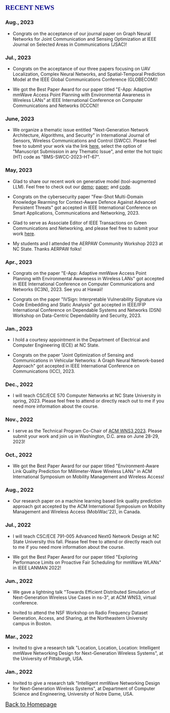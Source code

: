 
## <span id="j2"><font color='darkblue' face="Georgia">RECENT NEWS</font></span>
### Aug., 2023
* Congrats on the acceptance of our journal paper on Graph Neural Networks for Joint Communication and Sensing Optimization at IEEE Journal on Selected Areas in Communications (JSAC)!

### Jul., 2023
* Congrats on the acceptance of our three papers focusing on UAV Localization, Complex Neural Networks, and Spatial-Temporal Prediction Model at the IEEE Global Communications Conference (GLOBECOM)! 

* We got the Best Paper Award for our paper titled "E-App: Adaptive mmWave Access Point Planning with Environmental Awareness in Wireless LANs” at IEEE International Conference on Computer Communications and Networks (ICCCN)!

### June, 2023
* We organize a thematic issue entitled "Next-Generation Network Architecture, Algorithms, and Security" in International Journal of Sensors, Wireless Communications and Control (SWCC). Please feel free to submit your work via the link [here](https://bentham.manuscriptpoint.com/journals/SWCC), select the option of "Manuscript Submission in any Thematic Issue", and enter the hot topic (HT) code as "BMS-SWCC-2023-HT-67".

### May, 2023
* Glad to share our recent work on generative model (tool-augmented LLM). Feel free to check out our [demo](https://huggingface.co/spaces/rewoo/ReWOO-Demo); [paper](https://arxiv.org/abs/2305.18323); and [code](https://github.com/billxbf/ReWOO).

* Congrats on the cybersecurity paper "Few-Shot Multi-Domain Knowledge Rearming for Context-Aware Defence Against Advanced Persistent Threats" got accepted in IEEE International Conference on Smart Applications, Communications and Networking, 2023. 

* Glad to serve as Associate Editor of IEEE Transactions on Green Communications and Networking, and please feel free to submit your work [here](https://www.comsoc.org/publications/journals/ieee-tgcn).

* My students and I attended the AERPAW Community Workshop 2023 at NC State. Thanks AERPAW folks!

### Apr., 2023
* Congrats on the paper "E-App: Adaptive mmWave Access Point Planning with Environmental Awareness in Wireless LANs" got accepted in IEEE International Conference on Computer Communications and Networks (IC3N), 2023. See you at Hawaii!

* Congrats on the paper "IVSign: Interpretable Vulnerability Signature via Code Embedding and Static Analysis" got accepted in IEEE/IFIP International Conference on Dependable Systems and Networks (DSN) Workshop on Data-Centric Dependability and Security, 2023.

### Jan., 2023
* I hold a courtesy appointment in the Department of Electrical and Computer Engineering (ECE) at NC State.

* Congrats on the paper "Joint Optimization of Sensing and Communications in Vehicular Networks: A Graph Neural Network-based Approach" got accepted in IEEE International Conference on Communications (ICC), 2023.

### Dec., 2022
* I will teach CSC/ECE 570 Computer Networks at NC State University in spring, 2023. Please feel free to attend or directly reach out to me if you need more information about the course.

### Nov., 2022
* I serve as the Technical Program  Co-Chair of [ACM WNS3 2023](https://www.nsnam.org/research/wns3/wns3-2023/). Please submit your work and join us in Washington, D.C. area on June 28-29, 2023!

### Oct., 2022
* We got the Best Paper Award for our paper titled "Environment-Aware Link Quality Prediction for Millimeter-Wave Wireless LANs" in ACM International Symposium on Mobility Management and Wireless Access!

### Aug., 2022
* Our research paper on a machine learning based link quality prediction approach got accepted by the ACM International Symposium on Mobility Management and Wireless Access (MobiWac'22), in Canada.

### Jul., 2022
* I will teach CSC/ECE 791-005 Advanced NextG Network Design at NC State University this fall. Please feel free to attend or directly reach out to me if you need more information about the course.

* We got the Best Paper Award for our paper titled "Exploring Performance Limits on Proactive Fair Scheduling for mmWave WLANs" in IEEE LANMAN 2022!

### Jun., 2022
* We gave a lightning talk "Towards Efficient Distributed Simulation of Next-Generation Wireless Use Cases in ns-3", at ACM WNS3, virtual conference.

* Invited to attend the NSF Workshop on Radio Frequency Dataset Generation, Access, and Sharing, at the Northeastern University campus in Boston.

### Mar., 2022
* Invited to give a research talk "Location, Location, Location: Intelligent mmWave Networking Design for Next-Generation Wireless Systems", at the University of Pittsburgh, USA.

### Jan., 2022
* Invited to give a research talk "Intelligent mmWave Networking Design for Next-Generation Wireless Systems", at Department of Computer Science and Engineering, University of Notre Dame, USA.

<!-- ### Nov., 2021
* I serve as the Technical Program  Co-Chair of [ACM WNS3 2022](https://www.nsnam.org/research/wns3/wns3-2022/). Please submit your work and join us at the U.S. National Institute of Standards and Technology (NIST), in Gaithersburg, Maryland!

### Oct., 2021
* Our journal paper on a Wi-Fi autonomous networked system with mobility has been accepted to publish on [Journal of Parallel and Distributed Computing](https://www.journals.elsevier.com/journal-of-parallel-and-distributed-computing).

* Our journal paper on the study of multi-AP network planning for WLAN has been accepted to publish on [Transactions on Networking](https://ieeexplore.ieee.org/xpl/RecentIssue.jsp?punumber=90).

### Jul., 2021
* Our journal paper on the study of blockage tolerance for wireless backhaul has been accepted to publish on [Computer Networks](https://www.journals.elsevier.com/computer-networks).

### Jun., 2021
* Attended the [ACM WNS3](https://www.nsnam.org/research/wns3/wns3-2021/) and presented the research paper on the study of channel modeling, 21-25 June, 2021.-->

<!-- ### May, 2021
* Attended the [IEEE INFOCOM](https://infocom2021.ieee-infocom.org/) on 10-13 May, 2021. -->

<!--### Apr., 2021
* Our research paper on the study of mmWave channels got accepted in ACM WNS3, 2021.

### Mar., 2021
* We submitted one recent paper on wireless backhaul to [Computer Networks](https://www.journals.elsevier.com/computer-networks).

### Jan., 2021
* Our research paper on the use of reflectors in mmWave networks has been accepted by the IEEE International Conference on Communications in 2021.

### Dec., 2020
* Presented the research work "Location, Location, Location: Maximizing mmWave LAN performance through intelligent wireless networking strategies" in ECE PhD proposal presentation, at Georgia Tech, USA.

### Nov., 2020
* Attended the 45th IEEE Local Computer Conference on 16-19 Nov., 2020, and presented our recent research work on a novel robust multi-AP association strategy in 60 GHz wireless LAN. Also, our paper was selected as the second Best Paper among all accepted papers. 

* We submitted one recent paper on maximizing network coverage with intelligent reflector planning to [IEEE ICC](https://icc2021.ieee-icc.org/).

### Oct, 2020
* Our research jounal paper about the design of wireless backhaul for 5G and beyond got accepted by Computer Communications, 2020.

### Sept, 2020
* Attended the [ACM MobiCom](https://sigmobile.org/mobicom/2020/) and [ACM mmNets](https://mmnets.cse.sc.edu/) on 21-25 Sept., 2020.

* Our research paper on mobile WiFi got accepted by the ACM International Symposium on Mobility Management and Wireless Access (MobiWac'20), in Spain.

* Our research paper on robust access point association got accepted by the 45th IEEE Conference on Local Computer Networks (LCN), 2020, in Austrilia.


### July, 2020
* Attended the [IEEE International Symposium on Local and Metropolitan Area Networks](https://lanman2020.ieee-lanman.org/) on 13-14 July, 2020, and presented our recent research work "On the Potential Benifits of Mobile APs in mmWave WLANs".


### Jun, 2020
* Our research paper on multiple mobile APs has been accepted by the IEEE International Symposium on Local and Metropolitan Area Networks, 2020.

* Attended the [ACM MobiSys](https://www.sigmobile.org/mobisys/2020/) on 16-19 June, 2020.

* Attended the [IFIP Networking Conference](https://networking.ifip.org/2020/) on 22-25 June, 2020, and got the NSF student grant.

### May, 2020
* Our research paper on AP mobility has been accepted by the IEEE International Conference on Communications in 2020.

* Attended the [IEEE Wireless Communications and Networking Conference](https://wcnc2020.ieee-wcnc.org/) on 25-28 May 2020.

### April, 2020
* Gave a research talk "Robust mmWave Design for Next-generation Wireless Networks", at ECE seminar, Georgia Institute of Technology, USA.

### Mar, 2020
* We submitted one recent paper on mobile mmWave WiFi study to [IEEE International Symposium on Local and Metropolitan Area Networks](https://lanman2020.ieee-lanman.org/).

### Jan, 2020
* We submitted one recent paper on machine learning-based AP mobility approach to [ACM MobiHoc](https://www.sigmobile.org/mobihoc/2020/).

### Nov, 2019

* Attended ACM International Conference on Modeling, Analysis and Simulation of Wireless and Mobile Systems (MSWiM) on Nov. 25th, 2019, in Miami, and presented two accepted papers. One paper was the Best Paper Award finalist. 

* Attended NSF I/UCRC Meeting for Fiber Wireless Integration and Networking for Heterogeneous Mobile Data Communications on Nov. 6th, 2019, and presented a poster about the work of mmWave Wireless LANs. 

### Oct, 2019
* We submitted one recent paper on multi-AP wireless LAN to [IEEE/ACM Transactions on Networking](https://ton.lids.mit.edu/index.html).

* We submitted one recent paper on AP mobility in WiFi networks to [IEEE International Conference on Communications](https://icc2020.ieee-icc.org/).

### July, 2019
* Two of our research papers have been accepted by the 22nd ACM International Conference on Modeling, Analysis and Simulation of Wireless and Mobile Systems (MSWiM) in 2019, which is ranked as *A* in [Core Conference Portal](http://portal.core.edu.au/conf-ranks/). 

* We submitted one recent paper on robust mmWave backhaul networks to [IEEE Transactions on Wireless Communications](https://ieeexplore.ieee.org/xpl/RecentIssue.jsp?punumber=7693).

### June, 2019

* Our research on mobile WiFi systems has been accepted as poster paper in ACM MobiCom 2019.  

### May, 2019

* Attended IEEE International Communication Conference (ICC) on May 20th, 2019, in Shanghai, and presented two accepted papers. 

* One of our research papers on end-to-end simulations of mmWave backhaul networks in ns-3 was accepted by ACM WNS3 workshop.-->


[<u><font size='4'>Back to Homepage</font></u>](https://yuchen-sh.github.io)
